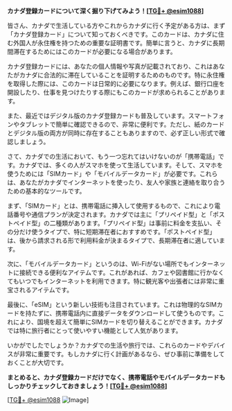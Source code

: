 **カナダ登録カードについて深く掘り下げてみよう！[[TG💪+ @esim1088](https://t.me/s/esim1088)]**

皆さん、カナダで生活している方やこれからカナダに行く予定がある方は、まず「カナダ登録カード」について知っておくべきです。このカードは、カナダに住む外国人が永住権を持つための重要な証明書です。簡単に言うと、カナダに長期間滞在するためにはこのカードが必要になる場合があります。

カナダ登録カードには、あなたの個人情報や写真が記載されており、これはあなたがカナダに合法的に滞在していることを証明するためのものです。特に永住権を取得した際には、このカードは日常的に必要になります。例えば、銀行口座を開設したり、仕事を見つけたりする際にもこのカードが求められることがあります。

また、最近ではデジタル版のカナダ登録カードも普及しています。スマートフォンやタブレットで簡単に確認できるので、非常に便利です。ただし、紙のカードとデジタル版の両方が同時に存在することもありますので、必ず正しい形式で確認しましょう。

さて、カナダでの生活において、もう一つ忘れてはいけないのが「携帯電話」です。カナダでは、多くの人がスマホを使って生活しています。そして、スマホを使うためには「SIMカード」や「モバイルデータカード」が必要です。これらは、あなたがカナダでインターネットを使ったり、友人や家族と連絡を取り合うための基本的なツールです。

まず、「SIMカード」とは、携帯電話に挿入して使用するもので、これにより電話番号や通信プランが決定されます。カナダでは主に「プリペイド型」と「ポストペイド型」の二種類があります。「プリペイド型」は事前に料金を支払い、その分だけ使うタイプで、特に短期滞在者におすすめです。「ポストペイド型」は、後から請求される形で利用料金が決まるタイプで、長期滞在者に適しています。

次に、「モバイルデータカード」というのは、Wi-Fiがない場所でもインターネットに接続できる便利なアイテムです。これがあれば、カフェや図書館に行かなくてもいつでもインターネットを利用できます。特に観光客や出張者には非常に重宝されるアイテムです。

最後に、「eSIM」という新しい技術も注目されています。これは物理的なSIMカードを持たずに、携帯電話内に直接データをダウンロードして使うものです。これにより、国境を超えて簡単にSIMカードを切り替えることができます。カナダでは特に旅行者にとって使いやすい機能として人気があります。

いかがでしたでしょうか？カナダでの生活や旅行では、これらのカードやデバイスが非常に重要です。もしカナダに行く計画があるなら、ぜひ事前に準備をしておくことが大切です。

**まとめると、カナダ登録カードだけでなく、携帯電話やモバイルデータカードもしっかりチェックしておきましょう！[[TG💪+ @esim1088](https://t.me/s/esim1088)]**

[[TG💪+ @esim1088](https://t.me/s/esim1088) ![Image](https://i.postimg.cc/Y0z9fWf4/image.png)]